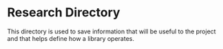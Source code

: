 # Research Directory

This directory is used to save information that will be useful to the project and that helps define how a library operates.